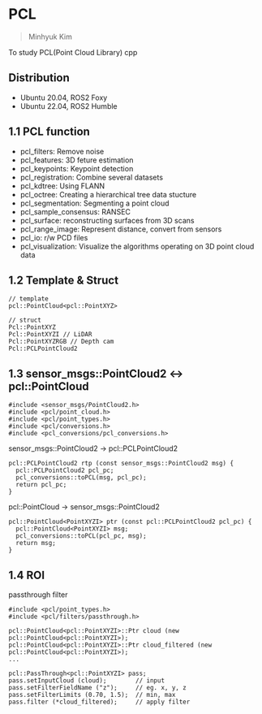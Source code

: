 # PCL
> Minhyuk Kim

To study PCL(Point Cloud Library) cpp

Distribution
-------------
- Ubuntu 20.04, ROS2 Foxy
- Ubuntu 22.04, ROS2 Humble

## 1.1 PCL function
- pcl_filters: Remove noise
- pcl_features: 3D feture estimation
- pcl_keypoints: Keypoint detection
- pcl_registration: Combine several datasets
- pcl_kdtree: Using FLANN
- pcl_octree: Creating a hierarchical tree data stucture
- pcl_segmentation: Segmenting a point cloud
- pcl_sample_consensus: RANSEC
- pcl_surface: reconstructing surfaces from 3D scans
- pcl_range_image: Represent distance, convert from sensors
- pcl_io: r/w PCD files
- pcl_visualization: Visualize the algorithms operating on 3D point cloud data

## 1.2 Template & Struct
```shell
// template
pcl::PointCloud<pcl::PointXYZ>

// struct
Pcl::PointXYZ
Pcl::PointXYZI // LiDAR
Pcl::PointXYZRGB // Depth cam
Pcl::PCLPointCloud2
```

## 1.3 sensor_msgs::PointCloud2 <-> pcl::PointCloud
```shell
#include <sensor_msgs/PointCloud2.h>
#include <pcl/point_cloud.h>
#include <pcl/point_types.h>
#include <pcl/conversions.h>
#include <pcl_conversions/pcl_conversions.h>
```
sensor_msgs::PointCloud2 -> pcl::PCLPointCloud2
```shell
pcl::PCLPointCloud2 rtp (const sensor_msgs::PointCloud2 msg) {
  pcl::PCLPointCloud2 pcl_pc;
  pcl_conversions::toPCL(msg, pcl_pc);
  return pcl_pc;
}
```
pcl::PointCloud -> sensor_msgs::PointCloud2
```shell
pcl::PointCloud<PointXYZI> ptr (const pcl::PCLPointCloud2 pcl_pc) {
  pcl::PointCloud<PointXYZI> msg;
  pcl_conversions::toPCL(pcl_pc, msg);
  return msg;
}
```

## 1.4 ROI
passthrough filter
```shell
#include <pcl/point_types.h>
#include <pcl/filters/passthrough.h>

pcl::PointCloud<pcl::PointXYZI>::Ptr cloud (new pcl::PointCloud<pcl::PointXYZI>);
pcl::PointCloud<pcl::PointXYZI>::Ptr cloud_filtered (new pcl::PointCloud<pcl::PointXYZI>);
...

pcl::PassThrough<pcl::PointXYZI> pass;
pass.setInputCloud (cloud);        // input
pass.setFilterFieldName ("z");     // eg. x, y, z
pass.setFilterLimits (0.70, 1.5);  // min, max
pass.filter (*cloud_filtered);     // apply filter
```
